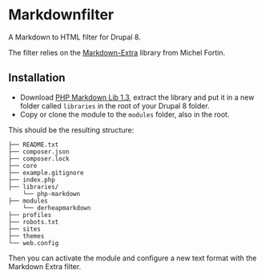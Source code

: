 Markdownfilter
==============

A Markdown to HTML filter for Drupal 8.

The filter relies on the [Markdown-Extra](http://michelf.ca/projects/php-markdown/extra/) library from Michel Fortin.

## Installation

* Download [PHP Markdown Lib 1.3](http://michelf.ca/projects/php-markdown/), extract the library and put it in a new folder called `libraries` in the root of your Drupal 8 folder. 
* Copy or clone the module to the `modules` folder, also in the root.

This should be the resulting structure:

    ├── README.txt
    ├── composer.json
    ├── composer.lock
    ├── core
    ├── example.gitignore
    ├── index.php
    ├── libraries/
        └── php-markdown
    ├── modules
    	└── derheapmarkdown
    ├── profiles
    ├── robots.txt
    ├── sites
    ├── themes
    └── web.config

Then you can activate the module and configure a new text format with the Markdown Extra filter.
